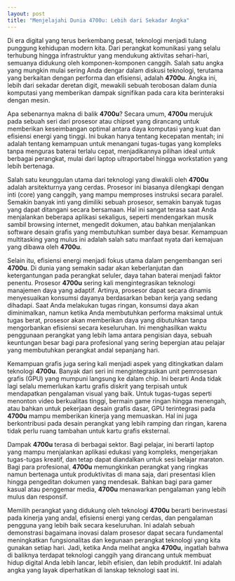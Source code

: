 ```yaml
---
layout: post
title: "Menjelajahi Dunia 4700u: Lebih dari Sekadar Angka"
---
```


Di era digital yang terus berkembang pesat, teknologi menjadi tulang punggung kehidupan modern kita. Dari perangkat komunikasi yang selalu terhubung hingga infrastruktur yang mendukung aktivitas sehari-hari, semuanya didukung oleh komponen-komponen canggih. Salah satu angka yang mungkin mulai sering Anda dengar dalam diskusi teknologi, terutama yang berkaitan dengan performa dan efisiensi, adalah **4700u**. Angka ini, lebih dari sekadar deretan digit, mewakili sebuah terobosan dalam dunia komputasi yang memberikan dampak signifikan pada cara kita berinteraksi dengan mesin.

Apa sebenarnya makna di balik **4700u**? Secara umum, **4700u** merujuk pada sebuah seri dari prosesor atau chipset yang dirancang untuk memberikan keseimbangan optimal antara daya komputasi yang kuat dan efisiensi energi yang tinggi. Ini bukan hanya tentang kecepatan mentah; ini adalah tentang kemampuan untuk menangani tugas-tugas yang kompleks tanpa menguras baterai terlalu cepat, menjadikannya pilihan ideal untuk berbagai perangkat, mulai dari laptop ultraportabel hingga workstation yang lebih bertenaga.

Salah satu keunggulan utama dari teknologi yang diwakili oleh **4700u** adalah arsitekturnya yang cerdas. Prosesor ini biasanya dilengkapi dengan inti (core) yang canggih, yang mampu memproses instruksi secara paralel. Semakin banyak inti yang dimiliki sebuah prosesor, semakin banyak tugas yang dapat ditangani secara bersamaan. Hal ini sangat terasa saat Anda menjalankan beberapa aplikasi sekaligus, seperti mendengarkan musik sambil browsing internet, mengedit dokumen, atau bahkan menjalankan software desain grafis yang membutuhkan sumber daya besar. Kemampuan multitasking yang mulus ini adalah salah satu manfaat nyata dari kemajuan yang dibawa oleh **4700u**.

Selain itu, efisiensi energi menjadi fokus utama dalam pengembangan seri **4700u**. Di dunia yang semakin sadar akan keberlanjutan dan ketergantungan pada perangkat seluler, daya tahan baterai menjadi faktor penentu. Prosesor **4700u** sering kali mengintegrasikan teknologi manajemen daya yang adaptif. Artinya, prosesor dapat secara dinamis menyesuaikan konsumsi dayanya berdasarkan beban kerja yang sedang dihadapi. Saat Anda melakukan tugas ringan, konsumsi daya akan diminimalkan, namun ketika Anda membutuhkan performa maksimal untuk tugas berat, prosesor akan memberikan daya yang dibutuhkan tanpa mengorbankan efisiensi secara keseluruhan. Ini menghasilkan waktu penggunaan perangkat yang lebih lama antara pengisian daya, sebuah keuntungan besar bagi para profesional yang sering bepergian atau pelajar yang membutuhkan perangkat andal sepanjang hari.

Kemampuan grafis juga sering kali menjadi aspek yang ditingkatkan dalam teknologi **4700u**. Banyak dari seri ini mengintegrasikan unit pemrosesan grafis (GPU) yang mumpuni langsung ke dalam chip. Ini berarti Anda tidak lagi selalu memerlukan kartu grafis diskrit yang terpisah untuk mendapatkan pengalaman visual yang baik. Untuk tugas-tugas seperti menonton video berkualitas tinggi, bermain game ringan hingga menengah, atau bahkan untuk pekerjaan desain grafis dasar, GPU terintegrasi pada **4700u** mampu memberikan kinerja yang memuaskan. Hal ini juga berkontribusi pada desain perangkat yang lebih ramping dan ringan, karena tidak perlu ruang tambahan untuk kartu grafis eksternal.

Dampak **4700u** terasa di berbagai sektor. Bagi pelajar, ini berarti laptop yang mampu menjalankan aplikasi edukasi yang kompleks, mengerjakan tugas-tugas kreatif, dan tetap dapat diandalkan untuk sesi belajar maraton. Bagi para profesional, **4700u** memungkinkan perangkat yang ringkas namun bertenaga untuk produktivitas di mana saja, dari presentasi klien hingga pengeditan dokumen yang mendesak. Bahkan bagi para gamer kasual atau penggemar media, **4700u** menawarkan pengalaman yang lebih mulus dan responsif.

Memilih perangkat yang didukung oleh teknologi **4700u** berarti berinvestasi pada kinerja yang andal, efisiensi energi yang cerdas, dan pengalaman pengguna yang lebih baik secara keseluruhan. Ini adalah sebuah demonstrasi bagaimana inovasi dalam prosesor dapat secara fundamental meningkatkan fungsionalitas dan kegunaan perangkat teknologi yang kita gunakan setiap hari. Jadi, ketika Anda melihat angka **4700u**, ingatlah bahwa di baliknya terdapat teknologi canggih yang dirancang untuk membuat hidup digital Anda lebih lancar, lebih efisien, dan lebih produktif. Ini adalah angka yang layak diperhatikan di lanskap teknologi saat ini.
